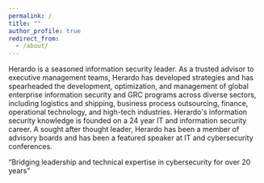 ```yaml
---
permalink: /
title: ""
author_profile: true
redirect_from:
  - /about/
---
```


Herardo is a seasoned information security leader. As a trusted advisor to executive management teams, Herardo has developed strategies and has spearheaded the development, optimization, and management of global enterprise information security and GRC programs across diverse sectors, including logistics and shipping, business process outsourcing, finance, operational technology, and high-tech industries. Herardo's information security knowledge is founded on a 24 year IT and information security career. A sought after thought leader, Herardo has been a member of advisory boards and has been a featured speaker at IT and cybersecurity conferences.  

“Bridging leadership and technical expertise in cybersecurity for over 20 years”
